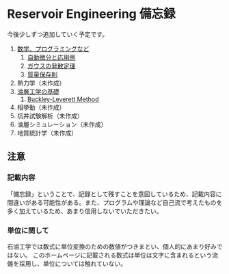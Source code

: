 # Reservoir Engineering 備忘録
今後少しずつ追加していく予定です。

1. [数学、プログラミングなど][link1]
    1. [自動微分と応用例][link2]
    2. [ガウスの発散定理][link3]
    3. [質量保存則][link4]
2. 熱力学（未作成）
3. [油層工学の基礎][link5]
    1. [Buckley-Leverett Method][link6]
4. 相挙動（未作成）
5. 坑井試験解析（未作成）
6. 油層シミュレーション（未作成）
7. 地質統計学（未作成）

## 注意
### 記載内容
「備忘録」ということで、記録として残すことを意図しているため、記載内容に間違いがある可能性がある。また、プログラムや理論など自己流で考えたものを多く加えているため、あまり信用しないでいただきたい。
### 単位に関して
石油工学では数式に単位変換のための数値がつきまとい、個人的にあまり好みではない。
このホームページに記載される数式は単位は文字に含まれるという流儀を採用し、単位については触れていない。


[link1]:/ReservoirEngineering/MathProgram/
[link2]:/ReservoirEngineering/MathProgram/Autodiff.html
[link3]:/ReservoirEngineering/MathProgram/Gauss_div.html
[link4]:/ReservoirEngineering/MathProgram/MassConservation.html
[link5]:/ReservoirEngineering/ResEngFund/
[link6]:/ReservoirEngineering/ResEngFund/BuckleyLeverett.html
